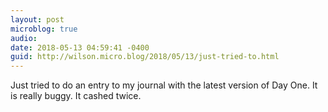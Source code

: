 ```yaml
---
layout: post
microblog: true
audio: 
date: 2018-05-13 04:59:41 -0400
guid: http://wilson.micro.blog/2018/05/13/just-tried-to.html
---
```

Just tried to do an entry to my journal with the latest version of Day One. It is really buggy. It cashed twice. 
